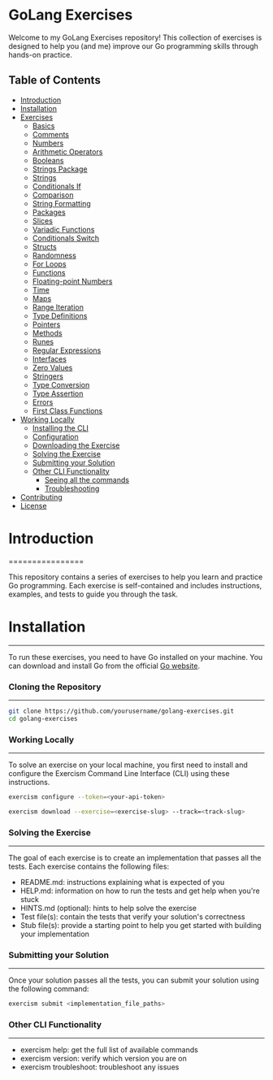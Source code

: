# GoLang Exercises

Welcome to my GoLang Exercises repository! This collection of exercises is designed to help you (and me) improve our Go programming skills through hands-on practice.

## Table of Contents

- [Introduction](#introduction)
- [Installation](#installation)
- [Exercises](#exercises)
  - [Basics](#basics)
  - [Comments](#comments)
  - [Numbers](#numbers)
  - [Arithmetic Operators](#arithmetic-operators)
  - [Booleans](#booleans)
  - [Strings Package](#strings-package)
  - [Strings](#strings)
  - [Conditionals If](#conditionals-if)
  - [Comparison](#comparison)
  - [String Formatting](#string-formatting)
  - [Packages](#packages)
  - [Slices](#slices)
  - [Variadic Functions](#variadic-functions)
  - [Conditionals Switch](#conditionals-switch)
  - [Structs](#structs)
  - [Randomness](#randomness)
  - [For Loops](#for-loops)
  - [Functions](#functions)
  - [Floating-point Numbers](#floating-point-numbers)
  - [Time](#time)
  - [Maps](#maps)
  - [Range Iteration](#range-iteration)
  - [Type Definitions](#type-definitions)
  - [Pointers](#pointers)
  - [Methods](#methods)
  - [Runes](#runes)
  - [Regular Expressions](#regular-expressions)
  - [Interfaces](#interfaces)
  - [Zero Values](#zero-values)
  - [Stringers](#stringers)
  - [Type Conversion](#type-conversion)
  - [Type Assertion](#type-assertion)
  - [Errors](#errors)
  - [First Class Functions](#first-class-functions)
- [Working Locally](#working-locally)
  - [Installing the CLI](#installing-the-cli)
  - [Configuration](#configuration)
  - [Downloading the Exercise](#downloading-the-exercise)
  - [Solving the Exercise](#solving-the-exercise)
  - [Submitting your Solution](#submitting-your-solution)
  - [Other CLI Functionality](#other-cli-functionality)
    - [Seeing all the commands](#seeing-all-the-commands)
    - [Troubleshooting](#troubleshooting)
- [Contributing](#contributing)
- [License](#license)

# Introduction
================

This repository contains a series of exercises to help you learn and practice Go programming. 
Each exercise is self-contained and includes instructions, examples, and tests to guide you through the task.

# Installation
--------------

To run these exercises, you need to have Go installed on your machine. You can download and install Go from the official [Go website](https://golang.org/dl/).

### Cloning the Repository
--------------------------

```bash
git clone https://github.com/yourusername/golang-exercises.git
cd golang-exercises
```

### Working Locally
-------------------

To solve an exercise on your local machine, you first need to install and configure the Exercism Command Line Interface (CLI) using these instructions.
```Bash
exercism configure --token=<your-api-token>
```

```Bash
exercism download --exercise=<exercise-slug> --track=<track-slug>
```
### Solving the Exercise
------------------------

The goal of each exercise is to create an implementation that passes all the tests. Each exercise contains the following files:
 - README.md: instructions explaining what is expected of you
 - HELP.md: information on how to run the tests and get help when you're stuck
 - HINTS.md (optional): hints to help solve the exercise
 - Test file(s): contain the tests that verify your solution's correctness
 - Stub file(s): provide a starting point to help you get started with building your implementation

### Submitting your Solution
---------------------------

Once your solution passes all the tests, you can submit your solution using the following command:
```Bash
exercism submit <implementation_file_paths>
````

### Other CLI Functionality
---------------------------

 - exercism help: get the full list of available commands
 - exercism version: verify which version you are on
 - exercism troubleshoot: troubleshoot any issues




